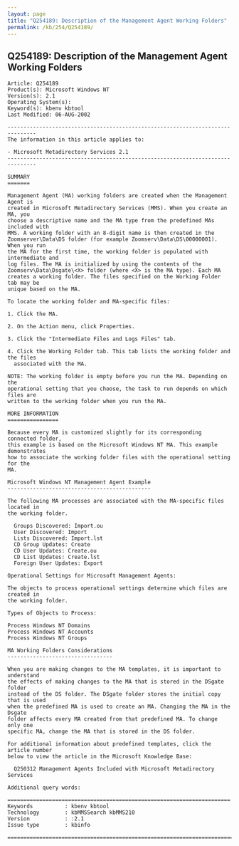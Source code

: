 ```yaml
---
layout: page
title: "Q254189: Description of the Management Agent Working Folders"
permalink: /kb/254/Q254189/
---
```


## Q254189: Description of the Management Agent Working Folders

	Article: Q254189
	Product(s): Microsoft Windows NT
	Version(s): 2.1
	Operating System(s): 
	Keyword(s): kbenv kbtool
	Last Modified: 06-AUG-2002
	
	-------------------------------------------------------------------------------
	The information in this article applies to:
	
	- Microsoft Metadirectory Services 2.1 
	-------------------------------------------------------------------------------
	
	SUMMARY
	=======
	
	Management Agent (MA) working folders are created when the Management Agent is
	created in Microsoft Metadirectory Services (MMS). When you create an MA, you
	choose a descriptive name and the MA type from the predefined MAs included with
	MMS. A working folder with an 8-digit name is then created in the
	Zoomserver\Data\DS folder (for example Zoomserv\Data\DS\00000001). When you run
	the MA for the first time, the working folder is populated with intermediate and
	log files. The MA is initialized by using the contents of the
	Zoomserv\Data\Dsgate\<X> folder (where <X> is the MA type). Each MA
	creates a working folder. The files specified on the Working Folder tab may be
	unique based on the MA.
	
	To locate the working folder and MA-specific files:
	
	1. Click the MA.
	
	2. On the Action menu, click Properties.
	
	3. Click the "Intermediate Files and Logs Files" tab.
	
	4. Click the Working Folder tab. This tab lists the working folder and the files
	  associated with the MA.
	
	NOTE: The working folder is empty before you run the MA. Depending on the
	operational setting that you choose, the task to run depends on which files are
	written to the working folder when you run the MA.
	
	MORE INFORMATION
	================
	
	Because every MA is customized slightly for its corresponding connected folder,
	this example is based on the Microsoft Windows NT MA. This example demonstrates
	how to associate the working folder files with the operational setting for the
	MA.
	
	Microsoft Windows NT Management Agent Example
	---------------------------------------------
	
	The following MA processes are associated with the MA-specific files located in
	the working folder.
	
	  Groups Discovered: Import.ou
	  User Discovered: Import
	  Lists Discovered: Import.lst
	  CD Group Updates: Create
	  CD User Updates: Create.ou
	  CD List Updates: Create.lst
	  Foreign User Updates: Export
	
	Operational Settings for Microsoft Management Agents:
	
	The objects to process operational settings determine which files are created in
	the working folder.
	
	Types of Objects to Process:
	
	Process Windows NT Domains
	Process Windows NT Accounts
	Process Windows NT Groups
	
	MA Working Folders Considerations
	---------------------------------
	
	When you are making changes to the MA templates, it is important to understand
	the effects of making changes to the MA that is stored in the DSgate folder
	instead of the DS folder. The DSgate folder stores the initial copy that is used
	when the predefined MA is used to create an MA. Changing the MA in the Dsgate
	folder affects every MA created from that predefined MA. To change only one
	specific MA, change the MA that is stored in the DS folder.
	
	For additional information about predefined templates, click the article number
	below to view the article in the Microsoft Knowledge Base:
	
	  Q250312 Management Agents Included with Microsoft Metadirectory Services
	
	Additional query words:
	
	======================================================================
	Keywords          : kbenv kbtool 
	Technology        : kbMMSSearch kbMMS210
	Version           : :2.1
	Issue type        : kbinfo
	
	=============================================================================
	
